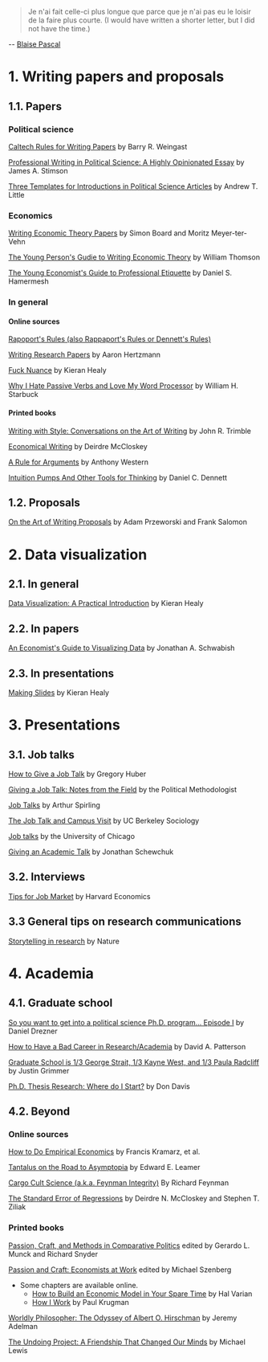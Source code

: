 
> Je n'ai fait celle-ci plus longue que parce que je n'ai pas eu le loisir de la faire plus courte. (I would have written a shorter letter, but I did not have the time.)

-- [Blaise Pascal](https://en.wikiquote.org/wiki/Blaise_Pascal)

# 1. Writing papers and proposals 

## 1.1. Papers 

### Political science
[Caltech Rules for Writing Papers](https://web.stanford.edu/group/mcnollgast/cgi-bin/wordpress/wp-content/uploads/2013/10/CALTECH.RUL_..pdf) by Barry R. Weingast

[Professional Writing in Political Science: A Highly Opinionated Essay](http://stimson.web.unc.edu/files/2018/02/Writing.pdf) by James A. Stimson

[Three Templates for Introductions in Political Science Articles](http://www.andrewtlittle.com/papers/little_intros.pdf) by Andrew T. Little

### Economics 

[Writing Economic Theory Papers](http://www.econ.ucla.edu/sboard/teaching/contracts/WritingEconomicTheory.pdf) by Simon Board and Moritz Meyer-ter-Vehn

[The Young Person's Gudie to Writing Economic Theory](https://econ.duke.edu/sites/econ.duke.edu/files/file-attachments/Thomson%2C%20William%20-%20Guide%20to%20Writing%20Economic%20Theory_0.pdf) by William Thomson

[The Young Economist's Guide to Professional Etiquette](http://www.unice.fr/sg/resources/docs/Hamermesh_A%20Young%20Economist's%20Guide%20to%20Professional%20Etiquette.pdf) by Daniel S. Hamermesh

### In general 

#### Online sources 

[Rapoport's Rules (also Rappaport's Rules or Dennett's Rules) ](https://rationalwiki.org/wiki/Rapoport%27s_Rules)

[Writing Research Papers](http://www.dgp.toronto.edu/~hertzman/courses/gradSkills/2010/writing.pdf) by Aaron Hertzmann

[Fuck Nuance](https://kieranhealy.org/files/papers/fuck-nuance.pdf) by Kieran Healy 

[Why I Hate Passive Verbs and Love My Word Processor](http://people.stern.nyu.edu/wstarbuc/Writing/Fussy.htm) by William H. Starbuck

#### Printed books 

[Writing with Style: Conversations on the Art of Writing](https://www.amazon.com/Writing-Style-Conversations-Art-3rd/dp/0205028802/ref=sr_1_3?ie=UTF8&qid=1541879649&sr=8-3&keywords=writing+with+the+style) by John R. Trimble

[Economical Writing](https://www.amazon.com/Economical-Writing-Deirdre-McCloskey/dp/1577660633/ref=sr_1_1?ie=UTF8&qid=1541879736&sr=8-1&keywords=economic+writing) by Deirdre McCloskey 

[A Rule for Arguments](https://www.amazon.com/Rulebook-Arguments-Anthony-Weston/dp/0872205525/ref=sr_1_4?ie=UTF8&qid=1541879870&sr=8-4&keywords=a+rule+four+arguments) by Anthony Western

[Intuition Pumps And Other Tools for Thinking](https://www.amazon.com/dp/B00AR354AQ/ref=dp-kindle-redirect?_encoding=UTF8&btkr=1) by Daniel C. Dennett

## 1.2. Proposals 

[On the Art of Writing Proposals](https://www.ssrc.org/publications/view/7A9CB4F4-815F-DE11-BD80-001CC477EC70/) by Adam Przeworski and Frank Salomon


# 2. Data visualization

## 2.1. In general 

[Data Visualization: A Practical Introduction](https://socviz.co/index.html#preface) by Kieran Healy

## 2.2. In papers

[An Economist's Guide to Visualizing Data](https://pubs.aeaweb.org/doi/pdf/10.1257/jep.28.1.209) by Jonathan A. Schwabish 

## 2.3. In presentations 

[Making Slides](https://kieranhealy.org/blog/archives/2018/03/24/making-slides/) by Kieran Healy


# 3. Presentations 

## 3.1. Job talks

[How to Give a Job Talk](https://huber.research.yale.edu/materials/HowToGiveAJobTalk.pdf) by Gregory Huber

[Giving a Job Talk: Notes from the Field](https://thepoliticalmethodologist.com/2013/11/11/giving-a-job-talk-notes-from-the-field/) by the Political Methodologist

[Job Talks](http://www.nyu.edu/projects/spirling/documents/jobtalks2017.pdf) by Arthur Spirling

[The Job Talk and Campus Visit](http://sociology.berkeley.edu/sites/default/files/documents/job_market/4--%20job%20talk%20%26%20campus%20visit.pdf) by UC Berkeley Sociology 

[Job talks](http://webcache.googleusercontent.com/search?q=cache:qX78OZELEZsJ:home.uchicago.edu/~lausland/docs/Jobtalks.doc+&cd=42&hl=en&ct=clnk&gl=us) by the University of Chicago

[Giving an Academic Talk](https://people.eecs.berkeley.edu/~jrs/speaking.html) by Jonathan Schewchuk 

## 3.2. Interviews 

[Tips for Job Market](https://economics.harvard.edu/files/economics/files/jobmarketadvicehandout.doc.pdf) by Harvard Economics

## 3.3 General tips on research communications 

[Storytelling in research](https://www.nature.com/articles/s41551-018-0202-5) by Nature

# 4. Academia 

## 4.1. Graduate school 

[So you want to get into a political science Ph.D. program… Episode I](https://foreignpolicy.com/2012/03/18/so-you-want-to-get-into-a-political-science-ph-d-program-episode-i/) by Daniel Drezner

[How to Have a Bad Career in Research/Academia](https://people.eecs.berkeley.edu/~pattrsn/talks/BadCareer.pdf) by David A. Patterson

[Graduate School is 1/3 George Strait, 1/3 Kayne West, and 1/3 Paula Radcliff](https://github.com/justingrimmer/Math18/blob/master/Kanye.pdf) by Justin Grimmer 

[Ph.D. Thesis Research: Where do I Start?](http://www.columbia.edu/~drd28/Thesis%20Research.pdf) by Don Davis

## 4.2. Beyond

### Online sources

[How to Do Empirical Economics](http://www.crest.fr/ckfinder/userfiles/files/pageperso/kramarz/v30i2a1.pdf) by Francis Kramarz, et al.

[Tantalus on the Road to Asymptopia](http://www.anderson.ucla.edu/faculty_pages/edward.leamer/selected_research/Tantalus%20by%20Leamer.pdf) by Edward E. Leamer

[Cargo Cult Science (a.k.a. Feynman Integrity)](http://calteches.library.caltech.edu/51/2/CargoCult.htm) By Richard Feynman

[The Standard Error of Regressions](https://faculty.smu.edu/millimet/classes/eco7377/papers/mccloskey%20ziliak.pdf) by Deirdre N. McCloskey and Stephen T. Ziliak 

### Printed books 

[Passion, Craft, and Methods in Comparative Politics](https://www.amazon.com/Passion-Craft-Method-Comparative-Politics/dp/0801884640/ref=sr_1_1?s=books&ie=UTF8&qid=1541920223&sr=1-1&keywords=passion+craft+political+scientists) edited by Gerardo L. Munck and Richard Snyder

[Passion and Craft: Economists at Work](https://www.amazon.com/Passion-Craft-Economists-at-Work/dp/0472066854) edited by Michael Szenberg

- Some chapters are available online.
    - [How to Build an Economic Model in Your Spare Time](http://people.ischool.berkeley.edu/~hal/Papers/how.pdf) by Hal Varian
    - [How I Work](http://web.mit.edu/krugman/www/howiwork.html) by Paul Krugman
    
[Worldly Philosopher: The Odyssey of Albert O. Hirschman](https://www.amazon.com/Worldly-Philosopher-Odyssey-Albert-Hirschman/dp/0691163499/ref=sr_1_fkmr0_1?s=books&ie=UTF8&qid=1541920310&sr=1-1-fkmr0&keywords=intellectual+odyssey+hirschman) by Jeremy Adelman

[The Undoing Project: A Friendship That Changed Our Minds](https://www.amazon.com/Undoing-Project-Friendship-Changed-Minds/dp/0393354776/ref=sr_1_1?ie=UTF8&qid=1541921509&sr=8-1&keywords=the+undoing+project) by Michael Lewis 
